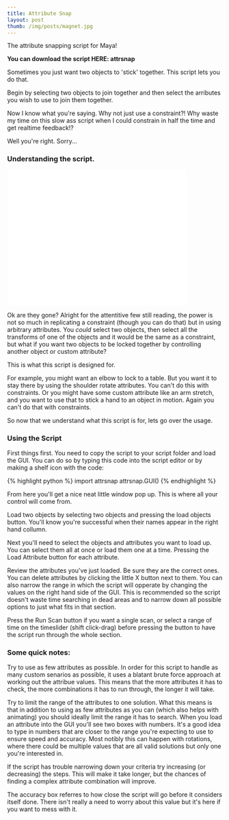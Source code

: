```yaml
---
title: Attribute Snap
layout: post
thumb: /img/posts/magnet.jpg
---
```

The attribute snapping script for Maya!<!-- more -->

__You can download the script HERE: <download>attrsnap</download>__

Sometimes you just want two objects to 'stick' together. This script lets you do that.

Begin by selecting two objects to join together and then select the arributes you wish to use to join them together.

Now I know what you're saying. Why not just use a constraint?! Why waste my time on this slow ass script when I could constrain in half the time and get realtime feedback!?

Well you're right. Sorry...

### Understanding the script.

<div class="js-video [vimeo, widescreen]"><iframe width="420" height="315" src="//www.youtube-nocookie.com/embed/9E86CirMOfc?rel=0" frameborder="0" allowfullscreen></iframe></div>

Ok are they gone? Alright for the attentitive few still reading, the power is not so much in replicating a constraint (though you can do that) but in using arbitrary attributes. You *could* select two objects, then select all the transforms of one of the objects and it would be the same as a constraint, but what if you want two objects to be locked together by controlling another object or custom attribute?

This is what this script is designed for.

For example, you might want an elbow to lock to a table. But you want it to stay there by using the shoulder rotate attributes. You can't do this with constraints. Or you might have some custom attribute like an arm stretch, and you want to use that to stick a hand to an object in motion. Again you can't do that with constraints.

So now that we understand what this script is for, lets go over the usage.

### Using the Script

First things first. You need to copy the script to your script folder and load the GUI. You can do so by typing this code into the script editor or by making a shelf icon with the code:

{% highlight python %}
import attrsnap
attrsnap.GUI()
{% endhighlight %}

From here you'll get a nice neat little window pop up. This is where all your control will come from.

Load two objects by selecting two objects and pressing the load objects button. You'll know you're successful when their names appear in the right hand collumn.

Next you'll need to select the objects and attributes you want to load up. You can select them all at once or load them one at a time. Pressing the Load Attribute button for each attribute.

Review the attributes you've just loaded. Be sure they are the correct ones. You can delete attributes by clicking the little X button next to them. You can also narrow the range in which the script will opperate by changing the values on the right hand side of the GUI. This is recommended so the script doesn't waste time searching in dead areas and to narrow down all possible options to just what fits in that section.

Press the Run Scan button if you want a single scan, or select a range of time on the timeslider (shift click-drag) before pressing the button to have the script run through the whole section.

### Some quick notes:

Try to use as few attributes as possible. In order for this script to handle as many custom senarios as possible, it uses a blatant brute force approach at working out the attribue values. This means that the more attributes it has to check, the more combinations it has to run through, the longer it will take.

Try to limit the range of the attributes to one solution. What this means is that in addition to using as few attributes as you can (which also helps with animating) you should ideally limit the range it has to search. When you load an attribute into the GUI you'll see two boxes with numbers. It's a good idea to type in numbers that are closer to the range you're expecting to use to ensure speed and accuracy. Most notibly this can happen with rotations, where there could be multiple values that are all valid solutions but only one you're interested in.

If the script has trouble narrowing down your criteria try increasing (or decreasing) the steps. This will make it take longer, but the chances of finding a complex attribute combination will improve.

The accuracy box referres to how close the script will go before it considers itself done. There isn't really a need to worry about this value but it's here if you want to mess with it.